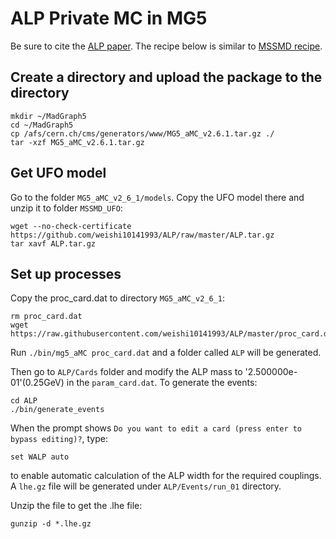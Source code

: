 # ALP Private MC in MG5
Be sure to cite the [ALP paper](https://arxiv.org/pdf/1708.00443.pdf).
The recipe below is similar to [MSSMD recipe](https://github.com/weishi10141993/DarkSUSY_MC_MG5/blob/master/README.md).

## Create a directory and upload the package to the directory

    mkdir ~/MadGraph5
    cd ~/MadGraph5
    cp /afs/cern.ch/cms/generators/www/MG5_aMC_v2.6.1.tar.gz ./
    tar -xzf MG5_aMC_v2.6.1.tar.gz

## Get UFO model 
Go to the folder `MG5_aMC_v2_6_1/models`. Copy the UFO model there and unzip it to folder `MSSMD_UFO`:

    wget --no-check-certificate https://github.com/weishi10141993/ALP/raw/master/ALP.tar.gz
    tar xavf ALP.tar.gz
    
## Set up processes
Copy the proc_card.dat to directory `MG5_aMC_v2_6_1`:
    
    rm proc_card.dat 
    wget https://raw.githubusercontent.com/weishi10141993/ALP/master/proc_card.dat
    
Run `./bin/mg5_aMC proc_card.dat` and a folder called `ALP` will be generated. 

Then go to `ALP/Cards` folder and modify the ALP mass to '2.500000e-01'(0.25GeV) in the `param_card.dat`. To generate the events:

    cd ALP
    ./bin/generate_events

When the prompt shows `Do you want to edit a card (press enter to bypass editing)?`, type:

    set WALP auto

to enable automatic calculation of the ALP width for the required couplings. A `lhe.gz` file will be generated under `ALP/Events/run_01` directory.

Unzip the file to get the .lhe file:

    gunzip -d *.lhe.gz
